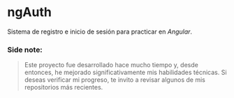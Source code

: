 # ngAuth
Sistema de registro e inicio de sesión para practicar en _Angular_.
### Side note:
> Este proyecto fue desarrollado hace mucho tiempo y, desde entonces, he mejorado significativamente mis habilidades técnicas. Si deseas verificar mi progreso, te invito a revisar algunos de mis repositorios más recientes.

